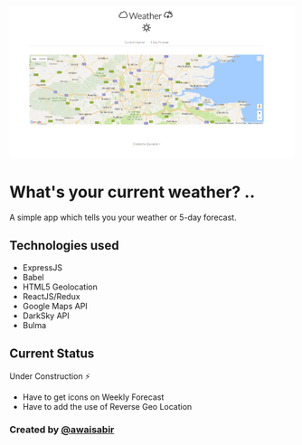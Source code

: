 ![What's My Weather?](app.png?raw=true "What is My Weather?")

# What's your current weather? ..

A simple app which tells you your weather or 5-day forecast.

## Technologies used
  - ExpressJS
  - Babel
  - HTML5 Geolocation
  - ReactJS/Redux
  - Google Maps API
  - DarkSky API
  - Bulma

## Current Status
Under Construction :zap:
  - Have to get icons on Weekly Forecast
  - Have to add the use of Reverse Geo Location

### Created by [@awaisabir](https://github.com/awaisabir)
